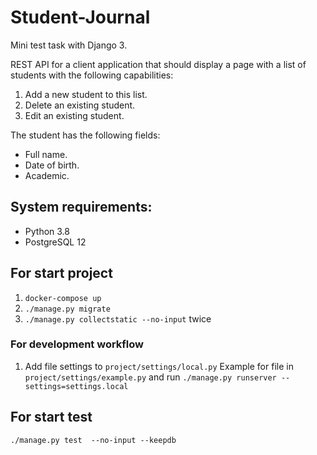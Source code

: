 # Student-Journal
Mini test task with Django 3.

REST API for a client application that should display a page with a list of 
students with the following capabilities: 
1. Add a new student to this list. 
1. Delete an existing student. 
1. Edit an existing student. 

The student has the following fields: 
* Full name. 
* Date of birth. 
* Academic.
 
## System requirements: 
* Python 3.8
* PostgreSQL 12

## For start project
1. ```docker-compose up```
1. ```./manage.py migrate```
1. ```./manage.py collectstatic --no-input``` twice

### For development workflow
1. Add file settings to ```project/settings/local.py```
Example for file in ```project/settings/example.py``` and 
run ```./manage.py runserver --settings=settings.local```

## For start test 
```./manage.py test  --no-input --keepdb```
